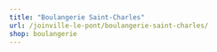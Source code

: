 ```yaml
---
title: "Boulangerie Saint-Charles"
url: /joinville-le-pont/boulangerie-saint-charles/
shop: boulangerie
---
```

